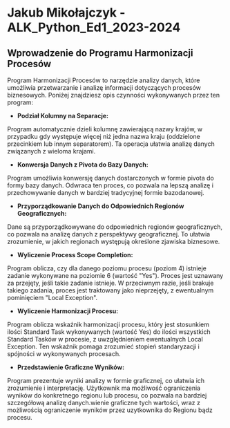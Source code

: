 # Jakub Mikołajczyk - ALK_Python_Ed1_2023-2024 

## Wprowadzenie do Programu Harmonizacji Procesów

Program Harmonizacji Procesów to narzędzie analizy danych, które umożliwia przetwarzanie i analizę informacji dotyczących procesów biznesowych. Poniżej znajdziesz opis czynności wykonywanych przez ten program:

- **Podział Kolumny na Separacje:**

Program automatycznie dzieli kolumnę zawierającą nazwy krajów, w przypadku gdy występuje więcej niż jedna nazwa kraju (oddzielone przecinkiem lub innym separatorem). Ta operacja ułatwia analizę danych związanych z wieloma krajami.
- **Konwersja Danych z Pivota do Bazy Danych:**

Program umożliwia konwersję danych dostarczonych w formie pivota do formy bazy danych. Odwraca ten proces, co pozwala na lepszą analizę i przechowywanie danych w bardziej tradycyjnej formie bazodanowej.
- **Przyporządkowanie Danych do Odpowiednich Regionów Geograficznych:**

Dane są przyporządkowywane do odpowiednich regionów geograficznych, co pozwala na analizę danych z perspektywy geograficznej. To ułatwia zrozumienie, w jakich regionach występują określone zjawiska biznesowe.
- **Wyliczenie Process Scope Completion:**

Program oblicza, czy dla danego poziomu procesu (poziom 4) istnieje zadanie wykonywane na poziomie 6 (wartość "Yes"). Proces jest uznawany za przejęty, jeśli takie zadanie istnieje. W przeciwnym razie, jeśli brakuje takiego zadania, proces jest traktowany jako nieprzejęty, z ewentualnym pominięciem "Local Exception".
- **Wyliczenie Harmonizacji Procesu:**

Program oblicza wskaźnik harmonizacji procesu, który jest stosunkiem ilości Standard Task wykonywanych (wartość Yes) do ilości wszystkich Standard Tasków w procesie, z uwzględnieniem ewentualnych Local Exception. Ten wskaźnik pomaga zrozumieć stopień standaryzacji i spójności w wykonywanych procesach.
- **Przedstawienie Graficzne Wyników:**

Program prezentuje wyniki analizy w formie graficznej, co ułatwia ich zrozumienie i interpretację. Użytkownik ma możliwość ograniczenia wyników do konkretnego regionu lub procesu, co pozwala na bardziej szczegółową analizę danych.wienie graficzne tych wartości, wraz z możliwością ograniczenie wyników przez uzytkownika do Regionu bądz procesu. 